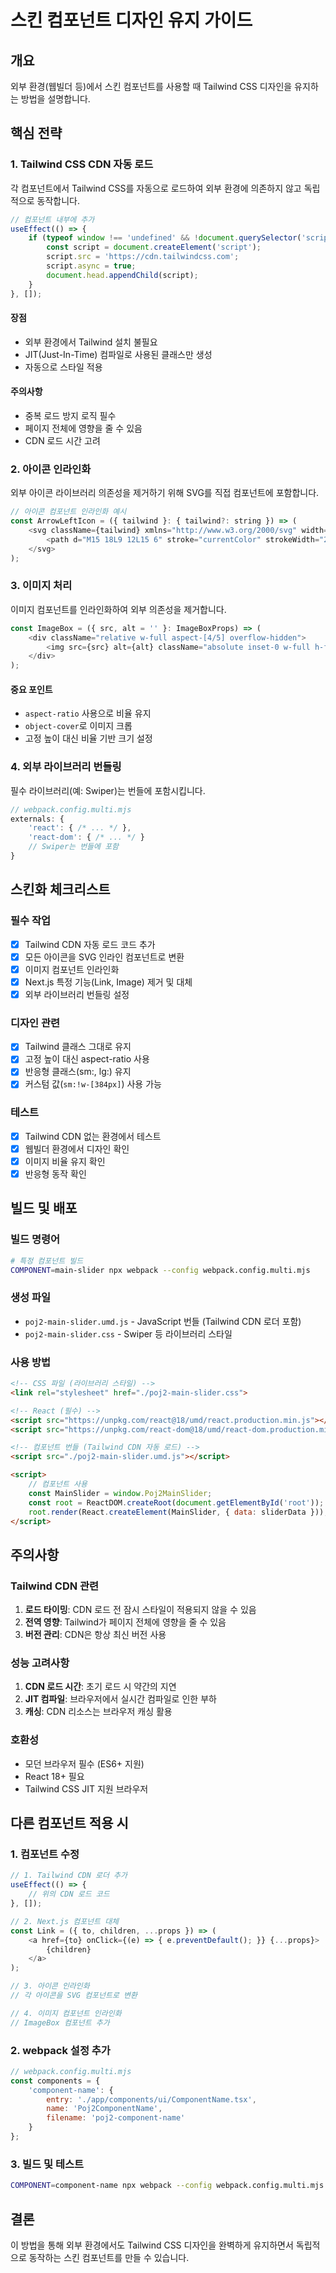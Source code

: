 # 스킨 컴포넌트 디자인 유지 가이드

## 개요
외부 환경(웹빌더 등)에서 스킨 컴포넌트를 사용할 때 Tailwind CSS 디자인을 유지하는 방법을 설명합니다.

## 핵심 전략

### 1. Tailwind CSS CDN 자동 로드
각 컴포넌트에서 Tailwind CSS를 자동으로 로드하여 외부 환경에 의존하지 않고 독립적으로 동작합니다.

```javascript
// 컴포넌트 내부에 추가
useEffect(() => {
    if (typeof window !== 'undefined' && !document.querySelector('script[src*="cdn.tailwindcss.com"]')) {
        const script = document.createElement('script');
        script.src = 'https://cdn.tailwindcss.com';
        script.async = true;
        document.head.appendChild(script);
    }
}, []);
```

#### 장점
- 외부 환경에서 Tailwind 설치 불필요
- JIT(Just-In-Time) 컴파일로 사용된 클래스만 생성
- 자동으로 스타일 적용

#### 주의사항
- 중복 로드 방지 로직 필수
- 페이지 전체에 영향을 줄 수 있음
- CDN 로드 시간 고려

### 2. 아이콘 인라인화
외부 아이콘 라이브러리 의존성을 제거하기 위해 SVG를 직접 컴포넌트에 포함합니다.

```javascript
// 아이콘 컴포넌트 인라인화 예시
const ArrowLeftIcon = ({ tailwind }: { tailwind?: string }) => (
    <svg className={tailwind} xmlns="http://www.w3.org/2000/svg" width="24" height="24" viewBox="0 0 24 24" fill="none">
        <path d="M15 18L9 12L15 6" stroke="currentColor" strokeWidth="2" strokeLinecap="round" strokeLinejoin="round"/>
    </svg>
);
```

### 3. 이미지 처리
이미지 컴포넌트를 인라인화하여 외부 의존성을 제거합니다.

```javascript
const ImageBox = ({ src, alt = '' }: ImageBoxProps) => (
    <div className="relative w-full aspect-[4/5] overflow-hidden">
        <img src={src} alt={alt} className="absolute inset-0 w-full h-full object-cover" />
    </div>
);
```

#### 중요 포인트
- `aspect-ratio` 사용으로 비율 유지
- `object-cover`로 이미지 크롭
- 고정 높이 대신 비율 기반 크기 설정

### 4. 외부 라이브러리 번들링
필수 라이브러리(예: Swiper)는 번들에 포함시킵니다.

```javascript
// webpack.config.multi.mjs
externals: {
    'react': { /* ... */ },
    'react-dom': { /* ... */ }
    // Swiper는 번들에 포함
}
```

## 스킨화 체크리스트

### 필수 작업
- [x] Tailwind CDN 자동 로드 코드 추가
- [x] 모든 아이콘을 SVG 인라인 컴포넌트로 변환
- [x] 이미지 컴포넌트 인라인화
- [x] Next.js 특정 기능(Link, Image) 제거 및 대체
- [x] 외부 라이브러리 번들링 설정

### 디자인 관련
- [x] Tailwind 클래스 그대로 유지
- [x] 고정 높이 대신 aspect-ratio 사용
- [x] 반응형 클래스(sm:, lg:) 유지
- [x] 커스텀 값(`sm:!w-[384px]`) 사용 가능

### 테스트
- [x] Tailwind CDN 없는 환경에서 테스트
- [x] 웹빌더 환경에서 디자인 확인
- [x] 이미지 비율 유지 확인
- [x] 반응형 동작 확인

## 빌드 및 배포

### 빌드 명령어
```bash
# 특정 컴포넌트 빌드
COMPONENT=main-slider npx webpack --config webpack.config.multi.mjs
```

### 생성 파일
- `poj2-main-slider.umd.js` - JavaScript 번들 (Tailwind CDN 로더 포함)
- `poj2-main-slider.css` - Swiper 등 라이브러리 스타일

### 사용 방법
```html
<!-- CSS 파일 (라이브러리 스타일) -->
<link rel="stylesheet" href="./poj2-main-slider.css">

<!-- React (필수) -->
<script src="https://unpkg.com/react@18/umd/react.production.min.js"></script>
<script src="https://unpkg.com/react-dom@18/umd/react-dom.production.min.js"></script>

<!-- 컴포넌트 번들 (Tailwind CDN 자동 로드) -->
<script src="./poj2-main-slider.umd.js"></script>

<script>
    // 컴포넌트 사용
    const MainSlider = window.Poj2MainSlider;
    const root = ReactDOM.createRoot(document.getElementById('root'));
    root.render(React.createElement(MainSlider, { data: sliderData }));
</script>
```

## 주의사항

### Tailwind CDN 관련
1. **로드 타이밍**: CDN 로드 전 잠시 스타일이 적용되지 않을 수 있음
2. **전역 영향**: Tailwind가 페이지 전체에 영향을 줄 수 있음
3. **버전 관리**: CDN은 항상 최신 버전 사용

### 성능 고려사항
1. **CDN 로드 시간**: 초기 로드 시 약간의 지연
2. **JIT 컴파일**: 브라우저에서 실시간 컴파일로 인한 부하
3. **캐싱**: CDN 리소스는 브라우저 캐싱 활용

### 호환성
- 모던 브라우저 필수 (ES6+ 지원)
- React 18+ 필요
- Tailwind CSS JIT 지원 브라우저

## 다른 컴포넌트 적용 시

### 1. 컴포넌트 수정
```javascript
// 1. Tailwind CDN 로더 추가
useEffect(() => {
    // 위의 CDN 로드 코드
}, []);

// 2. Next.js 컴포넌트 대체
const Link = ({ to, children, ...props }) => (
    <a href={to} onClick={(e) => { e.preventDefault(); }} {...props}>
        {children}
    </a>
);

// 3. 아이콘 인라인화
// 각 아이콘을 SVG 컴포넌트로 변환

// 4. 이미지 컴포넌트 인라인화
// ImageBox 컴포넌트 추가
```

### 2. webpack 설정 추가
```javascript
// webpack.config.multi.mjs
const components = {
    'component-name': {
        entry: './app/components/ui/ComponentName.tsx',
        name: 'Poj2ComponentName',
        filename: 'poj2-component-name'
    }
};
```

### 3. 빌드 및 테스트
```bash
COMPONENT=component-name npx webpack --config webpack.config.multi.mjs
```

## 결론
이 방법을 통해 외부 환경에서도 Tailwind CSS 디자인을 완벽하게 유지하면서 독립적으로 동작하는 스킨 컴포넌트를 만들 수 있습니다.